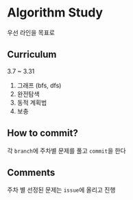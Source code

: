 # Algorithm Study
우선 라인을 목표로
## Curriculum
3.7 ~ 3.31

1. 그래프 (bfs, dfs)
2. 완전탐색
3. 동적 계획법
4. 보충

## How to commit?

각 `branch`에 주차별 문제를 풀고 `commit`을 한다

## Comments
 
주차 별 선정된 문제는 `issue`에 올리고 진행 
